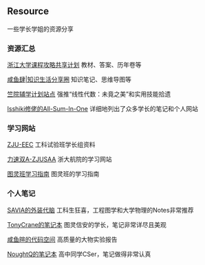 ## Resource

一些学长学姐的资源分享

### 资源汇总

[浙江大学课程攻略共享计划](https://github.com/QSCTech/zju-icicles)
教材、答案、历年卷等

[咸鱼肆|知识生活分享圈](https://www.yuque.com/xianyuxuan/saltfish_shop)
知识笔记、思维导图等

[竺院辅学计划站点](https://ckc-agc.bowling233.top/)
强推“线性代数：未竟之美”和实用技能拾遗

[Isshiki修佬的All-Sum-In-One](https://isshikihugh.github.io/zju-cs-asio/)
详细地列出了众多学长的笔记和个人网站

### 学习网站
[ZJU-EEC](https://zju-eec.github.io/EEC-Courses/)
工科试验班学长组资料

[力速双A-ZJUSAA](https://fsaa.pages.zjusct.io/fsaa/)
浙大航院的学习网站

[图灵班学习指南](https://zju-turing.github.io/TuringCourses/)
图灵班的学习指南

### 个人笔记

[SAVIA的外装代脑](https://savia7582.github.io/Exterior/)
工科生狂喜，工程图学和大学物理的Notes非常推荐

[TonyCrane的笔记本](https://note.tonycrane.cc/)
图灵信安的学长，笔记非常详尽且美观

[咸鱼暄的代码空间](https://xuan-insr.github.io/)
高质量的大物实验报告

[NoughtQ的笔记本](https://note.noughtq.top/changelog)
高中同学CSer，笔记做得非常认真